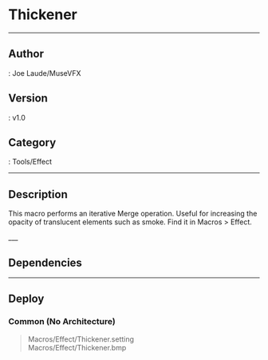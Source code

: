 # Thickener
___

## Author
 : Joe Laude/MuseVFX

## Version
 : v1.0

## Category
 : Tools/Effect
___

## Description
<p>This macro performs an iterative Merge operation. Useful for increasing the opacity of translucent elements such as smoke. Find it in Macros &gt; Effect.</p>
	___

## Dependencies


___

## Deploy

### Common (No Architecture)

> Macros/Effect/Thickener.setting  
> Macros/Effect/Thickener.bmp  
